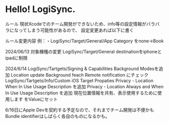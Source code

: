 # Hello! LogiSync.

ルール
現状Xcodeでのチーム開発ができないため、info等の設定情報がバラバラになってしまう可能性があるので、
設定変更あれば以下に書く

ルール変更内容
例：・LogiSync/Target/General/App Category をnone->Book

2024/06/13
対象機種の変更
LogiSync/Target/General destinationをiphoneとipadに制限

2024/6/14
LogiSync/Tartgets/Signing & Capabilities 
Background Modesを追加
Location update
Background feach
Remote notification にチェック
LogiSync/Tartgets/Info/Custom iOS Target Propaties
Privacy - Location When In Use Usage Description を追加
Privacy - Location Always and When In Use Usage Description を追加
現在位置情報を共有、表示使用するために使用します をValueにセット


6/16日にApple Devを契約する予定なので、それまでチーム開発は不便かも
Bundle identifierはしばらく各自のものになるかも。


